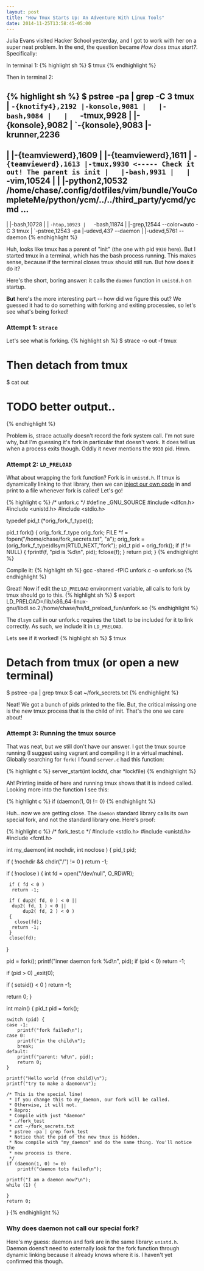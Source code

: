 ```yaml
---
layout: post
title: "How Tmux Starts Up: An Adventure With Linux Tools"
date: 2014-11-25T13:58:45-05:00
---
```


Julia Evans visited Hacker School yesterday, and I got to work with her on a super neat problem. In the end, the question became *How does tmux start?*. Specifically:


In terminal 1:
{% highlight sh %}
$ tmux
{% endhighlight %}

Then in terminal 2:

{% highlight sh %}
$ pstree -pa | grep -C 3 tmux
  |   `-{knotify4},2192
  |-konsole,9081
  |   |-bash,9084
  |   |   `-tmux,9928
  |   |-{konsole},9082
  |   `-{konsole},9083
  |-krunner,2236
--
  |   |-{teamviewerd},1609
  |   |-{teamviewerd},1611
  |   `-{teamviewerd},1613
  |-tmux,9930 <----- Check it out! The parent is init
  |   |-bash,9931
  |   |   `-vim,10524
  |   |       |-python2,10532 /home/chase/.config/dotfiles/vim/bundle/YouCompleteMe/python/ycm/../../third_party/ycmd/ycmd ...
--
  |   |-bash,10728
  |   |   `-htop,10923
  |   `-bash,11874
  |       |-grep,12544 --color=auto -C 3 tmux
  |       `-pstree,12543 -pa
  |-udevd,437 --daemon
  |   |-udevd,5761 --daemon
{% endhighlight %}

Huh, looks like tmux has a parent of "init" (the one with pid `9930` here). But I started tmux in a terminal, which has the bash process running. This makes sense, because if the terminal closes tmux should still run. But how does it do it?

Here's the short, boring answer: it calls the `daemon` function in `unistd.h` on startup.

**But** here's the more interesting part -- how did we figure this out? We guessed it had to do something with forking and exiting processies, so let's see what's being forked!

### Attempt 1: `strace`
Let's see what is forking.
{% highlight sh %}
$ strace -o out -f tmux
# Then detach from tmux
$ cat out
# TODO better output..
{% endhighlight %}

Problem is, strace actually doesn't record the fork system call. I'm not sure why, but I'm guessing it's fork in particular that doesn't work. It does tell us when a process exits though. Oddly it never mentions the `9930` pid. Hmm.

### Attempt 2: `LD_PRELOAD`
What about wrapping the fork function? Fork is in `unistd.h`. If tmux is dynamically linking to that library, then we can [inject our own code](http://rafalcieslak.wordpress.com/2013/04/02/dynamic-linker-tricks-using-ld_preload-to-cheat-inject-features-and-investigate-programs/) in and print to a file whenever fork is called! Let's go!

{% highlight c %}
/* unfork.c */
#define _GNU_SOURCE
#include <dlfcn.h>
#include <unistd.h>
#include <stdio.h>

typedef pid_t (*orig_fork_f_type)();

pid_t fork()
{
    orig_fork_f_type orig_fork;
    FILE *f = fopen("/home/chase/fork_secrets.txt", "a");
    orig_fork = (orig_fork_f_type)dlsym(RTLD_NEXT,"fork");
    pid_t pid = orig_fork();
    if (f != NULL) {
        fprintf(f, "pid is %d\n", pid);
        fclose(f);
    }
    return pid;
}
{% endhighlight %}

Compile it:
{% highlight sh %}
gcc -shared -fPIC unfork.c -o unfork.so
{% endhighlight %}


Great! Now if edit the `LD_PRELOAD` environment variable, all calls to fork by tmux should go to this.
{% highlight sh %}
$ export LD_PRELOAD=/lib/x86_64-linux-gnu/libdl.so.2:/home/chase/hs/ld_preload_fun/unfork.so
{% endhighlight %}

The `dlsym` call in our unfork.c requires the `libdl` to be included for it to link correctly. As such, we include it in `LD_PRELOAD`.

Lets see if it worked!
{% highlight sh %}
$ tmux
# Detach from tmux (or open a new terminal)
$ pstree -pa | grep tmux
$ cat ~/fork_secrets.txt
{% endhighlight %}

Neat! We got a bunch of pids printed to the file. But, the critical missing one is the new tmux process that is the child of init. That's the one we care about!

### Attempt 3: Running the tmux source
That was neat, but we still don't have our answer. I got the tmux source running (I suggest using vagrant and compiling it in a virtual machine). Globally searching for `fork(` I found `server.c` had this function:

{% highlight c %}
server_start(int lockfd, char *lockfile)
{% endhighlight %}

Ah! Printing inside of here and running tmux shows that it is indeed called. Looking more into the function I see this:

{% highlight c %}
	if (daemon(1, 0) != 0)
{% endhighlight %}

Huh.. now we are getting close. The `daemon` standard library calls its own special fork, and not the standard library one. Here's proof:

{% highlight c %}
/* fork_test.c */
#include <stdio.h>
#include <unistd.h>
#include <fcntl.h>
 
int my_daemon( int  nochdir, int  noclose )
{
   pid_t  pid;
 
   if ( !nochdir && chdir("/") != 0 )
       return -1;
   
   if ( !noclose )
   {
     int  fd = open("/dev/null", O_RDWR);
 
     if ( fd < 0 )
      return -1;
 
     if ( dup2( fd, 0 ) < 0 ||
      dup2( fd, 1 ) < 0 ||
          dup2( fd, 2 ) < 0 ) 
     {
       close(fd);
      return -1;
     }
     close(fd);
  }
  
   pid = fork();
   printf("inner daemon fork %d\n", pid);
   if (pid < 0)
    return -1;
 
   if (pid > 0)
    _exit(0);
 
   if ( setsid() < 0 )
     return -1;
 
   return 0;
}

int main()
{
    pid_t pid = fork();

    switch (pid) {
    case -1:
        printf("fork failed\n");
    case 0:
        printf("in the child\n");
        break;
    default:
        printf("parent: %d\n", pid);
        return 0;
    }

    printf("Hello world (from child)\n");
    printf("try to make a daemon\n");

    /* This is the special line!
     * If you change this to my_daemon, our fork will be called.
     * Otherwise, it will not.
     * Repro:
     * Compile with just "daemon"
     * ./fork_test
     * cat ~/fork_secrets.txt
     * pstree -pa | grep fork_test
     * Notice that the pid of the new tmux is hidden.
     * Now compile with "my_daemon" and do the same thing. You'll notice the
     * new process is there.
     */
    if (daemon(1, 0) != 0)
        printf("daemon tots failed\n");

    printf("I am a daemon now?\n");
    while (1) {

    }
    return 0;
}
{% endhighlight %}


### Why does daemon not call our special fork?
Here's my guess: daemon and fork are in the same library: `unistd.h`. Daemon doens't need to externally look for the fork function through dynamic linking because it already knows where it is. I haven't yet confirmed this though.
